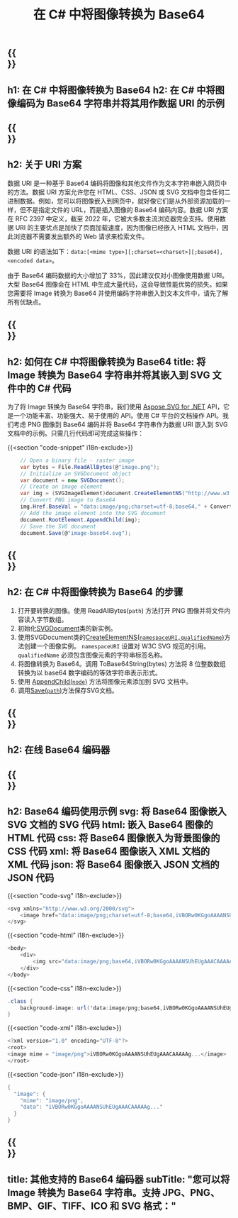 ﻿---
translation: true
template: /templates/_template-encoder-child.md
title: 在 C# 中将图像转换为 Base64
description: 在 C# 中将 Image 转换为 Base64 并使用编码字符串作为数据 URI。将其嵌入 HTML、CSS、XML、JSON 等。
url: /net/image-to-base64/
family: svg
platformtag: net
feature: encode
informat: Image
outformat: Base64
---

{{<section banner>}}
---
h1: 在 C# 中将图像转换为 Base64
h2: 在 C# 中将图像编码为 Base64 字符串并将其用作数据 URI 的示例
---

{{<section overview>}}
---
h2: 关于 URI 方案
---

数据 URI 是一种基于 Base64 编码将图像和其他文件作为文本字符串嵌入网页中的方法。数据 URI 方案允许您在 HTML、CSS、JSON 或 SVG 文档中包含任何二进制数据。例如，您可以将图像嵌入到网页中，就好像它们是从外部资源加载的一样，但不是指定文件的 URL，而是插入图像的 Base64 编码内容。数据 URI 方案在 RFC 2397 中定义，截至 2022 年，它被大多数主流浏览器完全支持。使用数据 URI 的主要优点是加快了页面加载速度，因为图像已经嵌入 HTML 文档中，因此浏览器不需要发出额外的 Web 请求来检索文件。

数据 URI 的语法如下：`data:[<mime type>][;charset=<charset>][;base64],<encoded data>`。

由于 Base64 编码数据的大小增加了 33%，因此建议仅对小图像使用数据 URI。大型 Base64 图像会在 HTML 中生成大量代码，这会导致性能优势的损失。如果您需要将 Image 转换为 Base64 并使用编码字符串嵌入到文本文件中，请先了解所有优缺点。

{{<section code-text>}}
---
h2: 如何在 C# 中将图像转换为 Base64
title: 将 Image 转换为 Base64 字符串并将其嵌入到 SVG 文件中的 C# 代码
---

为了将 Image 转换为 Base64 字符串，我们使用 [Aspose.SVG for .NET](https://products.aspose.com/svg/net/) API，它是一个功能丰富、功能强大、易于使用的 API。使用 C# 平台的文档操作 API。我们考虑 PNG 图像到 Base64 编码并将 Base64 字符串作为数据 URI 嵌入到 SVG 文档中的示例。只需几行代码即可完成这些操作：

{{<section "code-snippet" i18n-exclude>}}

```cs
    // Open a binary file - raster image
    var bytes = File.ReadAllBytes(@"image.png");
    // Initialize an SVGDocument object
    var document = new SVGDocument();
    // Create an image element
    var img = (SVGImageElement)document.CreateElementNS("http://www.w3.org/2000/svg", "image");
    // Convert PNG image to Base64
    img.Href.BaseVal = "data:image/png;charset=utf-8;base64," + Convert.ToBase64String(bytes);
    // Add the image element into the SVG document
    document.RootElement.AppendChild(img);
    // Save the SVG document
    document.Save(@"image-base64.svg");
```

{{<section steps>}}
---
h2: 在 C# 中将图像转换为 Base64 的步骤
---
1. 打开要转换的图像。使用 ReadAllBytes(`path`) 方法打开 PNG 图像并将文件内容读入字节数组。
1. 初始化[SVGDocument](https://reference.aspose.com/svg/net/aspose.svg/svgdocument/svgdocument/#constructor)类的新实例。
1. 使用SVGDocument类的[CreateElementNS(`namespaceURI,qualifiedName`)](https://reference.aspose.com/svg/net/aspose.svg.dom/document/createelementns/#createelementns)方法创建一个图像实例。 `namespaceURI` 设置对 W3C SVG 规范的引用。 `qualifiedName` 必须包含图像元素的字符串标签名称。
1. 将图像转换为 Base64。调用 ToBase64String(bytes) 方法将 8 位整数数组转换为以 base64 数字编码的等效字符串表示形式。
1. 使用 [AppendChild(`node`)](https://reference.aspose.com/svg/net/aspose.svg.dom/node/appendchild/) 方法将图像元素添加到 SVG 文档中。
1. 调用[Save(`path`)](https://reference.aspose.com/svg/net/aspose.svg/svgdocument/save/)方法保存SVG文档。

{{<section online-encoder>}}
---
h2: 在线 Base64 编码器
---

{{<section examples>}}
---
h2: Base64 编码使用示例
svg: 将 Base64 图像嵌入 SVG 文档的 SVG 代码
html: 嵌入 Base64 图像的 HTML 代码
css: 将 Base64 图像嵌入为背景图像的 CSS 代码
xml: 将 Base64 图像嵌入 XML 文档的 XML 代码
json: 将 Base64 图像嵌入 JSON 文档的 JSON 代码
---

{{<section "code-svg" i18n-exclude>}}

```cs
<svg xmlns="http://www.w3.org/2000/svg">
	<image href="data:image/png;charset=utf-8;base64,iVBORw0KGgoAAAANSUhEUgAAACAAAAAg..." alt="Red circle"/>
</svg>
```

{{<section "code-html" i18n-exclude>}}

```cs
<body>
    <div>
        <img src="data:image/png;base64,iVBORw0KGgoAAAANSUhEUgAAACAAAAAg..." alt="Red circle">
    </div>
</body>
```

{{<section "code-css" i18n-exclude>}}

```cs
.class {
    background-image: url('data:image/png;base64,iVBORw0KGgoAAAANSUhEUgAAACAAAAAg...');
}
```

{{<section "code-xml" i18n-exclude>}}

```cs
<?xml version="1.0" encoding="UTF-8"?>
<root>
<image mime = "image/png">iVBORw0KGgoAAAANSUhEUgAAACAAAAAg...</image>
</root>
```

{{<section "code-json" i18n-exclude>}}

```cs
{
  "image": {
    "mime": "image/png",
    "data": "iVBORw0KGgoAAAANSUhEUgAAACAAAAAg..."
  }
}
```

{{<section other-encoders>}}
---
title: 其他支持的 Base64 编码器
subTitle: "您可以将 Image 转换为 Base64 字符串。支持 JPG、PNG、BMP、GIF、TIFF、ICO 和 SVG 格式："
---